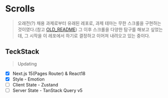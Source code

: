 # Scrolls

> 오래전(?) 채용 과제로부터 유래된 레포로, 과제 테마는 무한 스크롤을 구현하는 것이였다.(참고 [OLD_README](docs/OLD_README.md)) 그 이후 스크롤을 다양한 탐구를 해보고 싶었는데, 그 시작을 이 레포에서 하기로 결정하고 이어져 내려오고 있는 중이다.

## TeckStack

> Updating

- [x] Next.js 15(Pages Router) & React18
- [x] Style - Emotion
- [ ] Client State - Zustand
- [ ] Server State - TanStack Query v5
